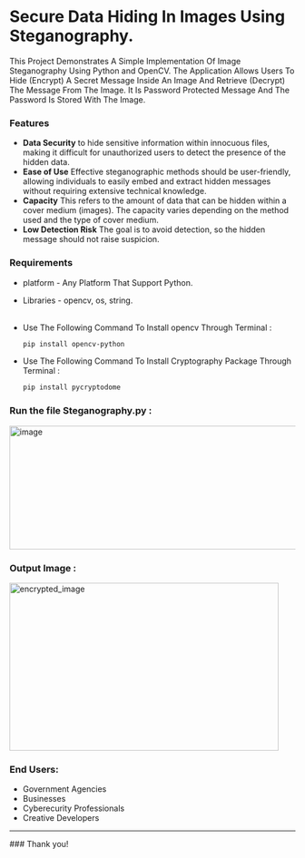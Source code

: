 # Secure Data Hiding In Images Using Steganography.
  This Project Demonstrates A Simple Implementation Of Image Steganography Using Python and OpenCV. The Application Allows Users To Hide (Encrypt) A Secret Message Inside An Image And Retrieve (Decrypt) The Message From The Image. It Is Password Protected Message And The Password Is Stored With The Image.

### Features
* **Data Security** to hide sensitive information within innocuous files, making it difficult for unauthorized users to detect the presence of the hidden data.
* **Ease of Use** Effective steganographic methods should be user-friendly, allowing individuals to easily embed and extract hidden messages without requiring extensive technical knowledge.
* **Capacity** This refers to the amount of data that can be hidden within a cover medium (images). The capacity varies depending on the method used and the type of cover medium.
* **Low Detection Risk** The goal is to avoid detection, so the hidden message should not raise suspicion.

### Requirements
* platform - Any Platform That Support Python.
* Libraries - opencv, os, string.<br><br>
* Use The Following Command To Install opencv Through Terminal :<br>
  ```bash
  pip install opencv-python
  ```

* Use The Following Command To Install Cryptography Package Through Terminal :<br>
  ```bash
  pip install pycryptodome
  ```

### Run the file Steganography.py :<br>
<img width="1404" height="218" alt="image" src="https://github.com/user-attachments/assets/8ef97d1e-1349-49aa-bb56-40ec65fcd619" />

### Output Image :<br>
<img width="474" height="296" alt="encrypted_image" src="https://github.com/user-attachments/assets/ce5d5437-9685-4598-a913-46a9aa087234" />


### End Users:
* Government Agencies
* Businesses
* Cyberecurity Professionals
* Creative Developers
<hr>
### Thank you!

